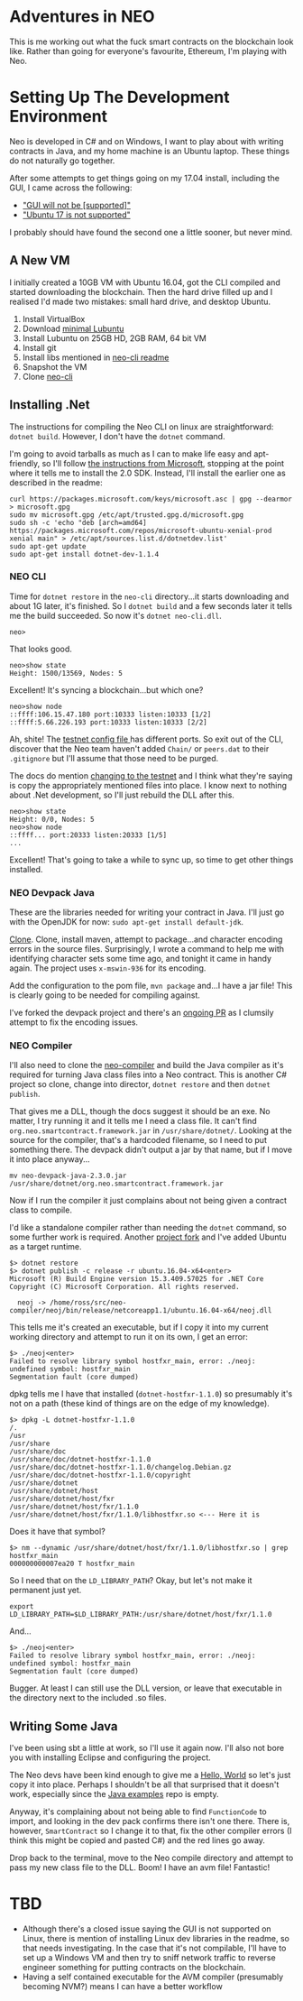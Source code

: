 # Adventures in NEO

This is me working out what the fuck smart contracts on the blockchain look like. Rather than going for everyone's
favourite, Ethereum, I'm playing with Neo.

# Setting Up The Development Environment

Neo is developed in C# and on Windows, I want to play about with writing contracts in Java, and my home machine is an
Ubuntu laptop.  These things do not naturally go together.

After some attempts to get things going on my 17.04 install, including the GUI, I came across the following:
* ["GUI will not be \[supported\]"](https://github.com/neo-project/neo-gui/issues/7)
* ["Ubuntu 17 is not supported"](https://github.com/neo-project/neo-cli)

I probably should have found the second one a little sooner, but never mind.

## A New VM

I initially created a 10GB VM with Ubuntu 16.04, got the CLI compiled and started downloading the blockchain. Then the
hard drive filled up and I realised I'd made two mistakes: small hard drive, and desktop Ubuntu.

1. Install VirtualBox
1. Download [minimal Lubuntu](http://lubuntu.me/downloads/)
1. Install Lubuntu on 25GB HD, 2GB RAM, 64 bit VM
1. Install git
1. Install libs mentioned in [neo-cli readme](https://github.com/neo-project/neo-cli)
1. Snapshot the VM
1. Clone [neo-cli](https://github.com/neo-project/neo-cli)

## Installing .Net

The instructions for compiling the Neo CLI on linux are straightforward: `dotnet build`. However, I don't have the `dotnet`
command.

I'm going to avoid tarballs as much as I can to make life easy and apt-friendly, so I'll follow [the instructions from
Microsoft](https://www.microsoft.com/net/core#linuxubuntu), stopping at the point where it tells me to install the 2.0
SDK. Instead, I'll install the earlier one as described in the readme:

```
curl https://packages.microsoft.com/keys/microsoft.asc | gpg --dearmor > microsoft.gpg
sudo mv microsoft.gpg /etc/apt/trusted.gpg.d/microsoft.gpg
sudo sh -c 'echo "deb [arch=amd64] https://packages.microsoft.com/repos/microsoft-ubuntu-xenial-prod xenial main" > /etc/apt/sources.list.d/dotnetdev.list'
sudo apt-get update
sudo apt-get install dotnet-dev-1.1.4
```

### NEO CLI

Time for `dotnet restore` in the `neo-cli` directory...it starts downloading and about 1G later, it's finished. So I
`dotnet build` and a few seconds later it tells me the build succeeded. So now it's `dotnet neo-cli.dll`.

```
neo>
```

That looks good.

```
neo>show state
Height: 1500/13569, Nodes: 5
```

Excellent! It's syncing a blockchain...but which one?

```
neo>show node
::ffff:106.15.47.180 port:10333 listen:10333 [1/2]
::ffff:5.66.226.193 port:10333 listen:10333 [2/2]
```

Ah, shite! The [testnet config file ](https://github.com/neo-project/neo-cli/blob/master/neo-cli/config.testnet.json)
has different ports. So exit out of the CLI, discover that the Neo team haven't added `Chain/` or `peers.dat` to their
`.gitignore` but I'll assume that those need to be purged.

The docs do mention [changing to the testnet](http://docs.neo.org/en-us/node/testnet.html) and I think what they're
saying is copy the appropriately mentioned files into place. I know next to nothing about .Net development, so I'll just
rebuild the DLL after this.

```
neo>show state
Height: 0/0, Nodes: 5
neo>show node
::ffff... port:20333 listen:20333 [1/5]
...
```

Excellent! That's going to take a while to sync up, so time to get other things installed. 

### NEO Devpack Java 

These are the libraries needed for writing your contract in Java. I'll just go with the OpenJDK for now: `sudo apt-get install default-jdk`.

[Clone](https://github.com/neo-project/neo-devpack-java). Clone, install maven,
attempt to package...and character encoding errors in the source files. Surprisingly, I wrote a command to help me with
identifying character sets some time ago, and tonight it came in handy again. The project uses `x-mswin-936` for its
encoding.

Add the configuration to the pom file, `mvn package` and...I have a jar file! This is clearly going to be needed for
compiling against.

I've forked the devpack project and there's an [ongoing PR](https://github.com/neo-project/neo-devpack-java/pull/1) as I clumsily attempt to fix the encoding issues.

### NEO Compiler

I'll also need to clone the [neo-compiler](https://github.com/neo-project/neo-compiler) and build the Java compiler as
it's required for turning Java class files into a Neo contract. This is another C# project so clone, change into
director, `dotnet restore` and then `dotnet publish`. 

That gives me a DLL, though the docs suggest it should be an exe. No matter, I try running it and it tells me I need a
class file. It can't find `org.neo.smartcontract.framework.jar` in `/usr/share/dotnet/`. Looking at the source for the
compiler, that's a hardcoded filename, so I need to put something there. The devpack didn't output a jar by that name, but
if I move it into place anyway...

```
mv neo-devpack-java-2.3.0.jar /usr/share/dotnet/org.neo.smartcontract.framework.jar
```

Now if I run the compiler it just complains about not being given a contract class to compile. 

I'd like a standalone compiler rather than needing the `dotnet` command, so some further work is required. Another 
[project fork](https://github.com/chooban/neo-compiler) and I've added Ubuntu as a target runtime. 

```
$> dotnet restore
$> dotnet publish -c release -r ubuntu.16.04-x64<enter>
Microsoft (R) Build Engine version 15.3.409.57025 for .NET Core
Copyright (C) Microsoft Corporation. All rights reserved.

  neoj -> /home/ross/src/neo-compiler/neoj/bin/release/netcoreapp1.1/ubuntu.16.04-x64/neoj.dll
```

This tells me it's created an executable, but if I copy it into my current working directory and attempt to run it on its
own, I get an error:

```
$> ./neoj<enter>
Failed to resolve library symbol hostfxr_main, error: ./neoj: undefined symbol: hostfxr_main
Segmentation fault (core dumped)
```

dpkg tells me I have that installed (`dotnet-hostfxr-1.1.0`) so presumably it's not on a path (these kind of things are on the
edge of my knowledge).

```
$> dpkg -L dotnet-hostfxr-1.1.0
/.
/usr
/usr/share
/usr/share/doc
/usr/share/doc/dotnet-hostfxr-1.1.0
/usr/share/doc/dotnet-hostfxr-1.1.0/changelog.Debian.gz
/usr/share/doc/dotnet-hostfxr-1.1.0/copyright
/usr/share/dotnet
/usr/share/dotnet/host
/usr/share/dotnet/host/fxr
/usr/share/dotnet/host/fxr/1.1.0
/usr/share/dotnet/host/fxr/1.1.0/libhostfxr.so <--- Here it is
```

Does it have that symbol?

```
$> nm --dynamic /usr/share/dotnet/host/fxr/1.1.0/libhostfxr.so | grep hostfxr_main
000000000007ea20 T hostfxr_main
```

So I need that on the `LD_LIBRARY_PATH`? Okay, but let's not make it permanent just yet.

```
export LD_LIBRARY_PATH=$LD_LIBRARY_PATH:/usr/share/dotnet/host/fxr/1.1.0
```

And...

```
$> ./neoj<enter>
Failed to resolve library symbol hostfxr_main, error: ./neoj: undefined symbol: hostfxr_main
Segmentation fault (core dumped)
```

Bugger. At least I can still use the DLL version, or leave that executable in the directory next to the included .so files.

## Writing Some Java

I've been using sbt a little at work, so I'll use it again now. I'll also not bore you with installing Eclipse and
configuring the project.

The Neo devs have been kind enough to give me a [Hello, World](http://docs.neo.org/en-us/sc/getting-started-java.html)
so let's just copy it into place. Perhaps I shouldn't be all that surprised that it doesn't work, especially since the
[Java examples](https://github.com/neo-project/examples-java) repo is empty.

Anyway, it's complaining about not being able to find `FunctionCode` to import, and looking in the dev pack confirms
there isn't one there. There is, however, `SmartContract` so I change it to that, fix the other compiler errors (I think
this might be copied and pasted C#) and the red lines go away.

Drop back to the terminal, move to the Neo compile directory and attempt to pass my new class file to the DLL. Boom! 
I have an avm file! Fantastic! 

# TBD

* Although there's a closed issue saying the GUI is not supported on Linux, there is mention of installing Linux dev libraries in the 
readme, so that needs investigating. In the case that it's not compilable, I'll have to set up a Windows VM and then try to sniff 
network traffic to reverse engineer something for putting contracts on the blockchain.
* Having a self contained executable for the AVM compiler (presumably becoming NVM?) means I can have a better workflow

